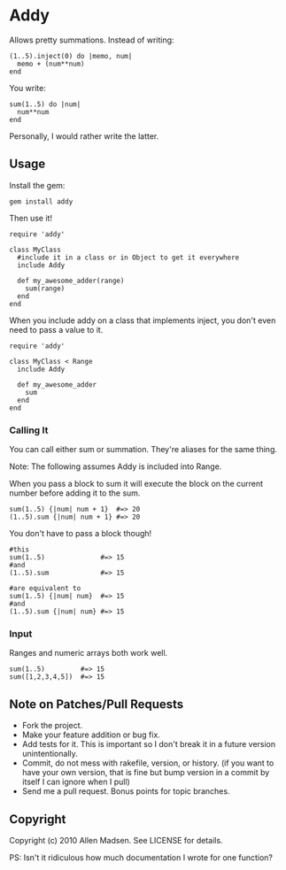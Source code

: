 # Addy

Allows pretty summations. Instead of writing:

    (1..5).inject(0) do |memo, num|
      memo + (num**num)
    end

You write:

    sum(1..5) do |num|
      num**num
    end
    
Personally, I would rather write the latter.

## Usage

Install the gem:

    gem install addy

Then use it!

    require 'addy'

    class MyClass
      #include it in a class or in Object to get it everywhere
      include Addy
      
      def my_awesome_adder(range)
        sum(range)
      end
    end

When you include addy on a class that implements inject, you don't even need to pass a value to it.

    require 'addy'

    class MyClass < Range
      include Addy
      
      def my_awesome_adder
        sum
      end
    end

### Calling It
You can call either sum or summation. They're aliases for the same thing.

Note: The following assumes Addy is included into Range.

When you pass a block to sum it will execute the block on the current number before adding it to the sum.

    sum(1..5) {|num| num + 1}  #=> 20
    (1..5).sum {|num| num + 1} #=> 20

You don't have to pass a block though!

    #this
    sum(1..5)              #=> 15
    #and
    (1..5).sum             #=> 15
    
    #are equivalent to
    sum(1..5) {|num| num}  #=> 15
    #and
    (1..5).sum {|num| num} #=> 15
    
### Input
Ranges and numeric arrays both work well.

    sum(1..5)         #=> 15
    sum([1,2,3,4,5])  #=> 15

## Note on Patches/Pull Requests
 
* Fork the project.
* Make your feature addition or bug fix.
* Add tests for it. This is important so I don't break it in a
  future version unintentionally.
* Commit, do not mess with rakefile, version, or history.
  (if you want to have your own version, that is fine but bump version in a commit by itself I can ignore when I pull)
* Send me a pull request. Bonus points for topic branches.

## Copyright

Copyright (c) 2010 Allen Madsen. See LICENSE for details.

PS: Isn't it ridiculous how much documentation I wrote for one function?